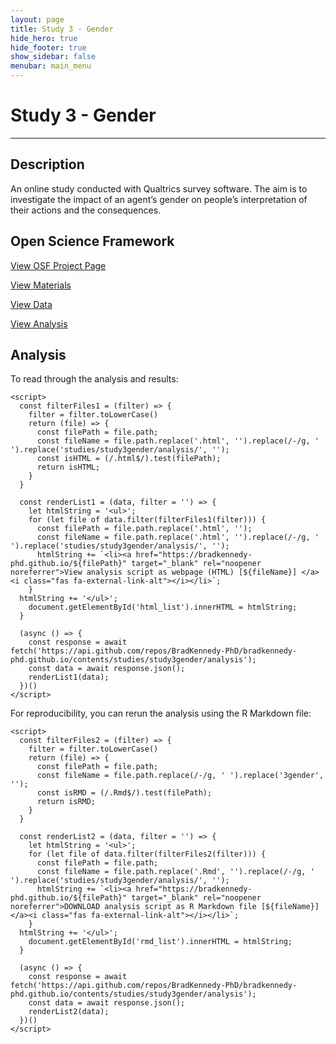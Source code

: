 ```yaml
---
layout: page
title: Study 3 - Gender
hide_hero: true
hide_footer: true
show_sidebar: false
menubar: main_menu
---
```

# Study 3 - Gender

***

## Description
An online study conducted with Qualtrics survey software. The aim is to investigate the impact of an agent’s gender on people’s interpretation of their actions and the consequences. 

## Open Science Framework
<a href="https://osf.io/jes79/" target="_blank" rel="noopener noreferrer">View OSF Project Page <i class="fas fa-external-link-alt"></i></a>

<a href="https://osf.io/hwqgm/" class="button is-primary" target="_blank" rel="noopener noreferrer">View Materials <i class="fas fa-external-link-alt"></i></a>

<a href="https://osf.io/mprxb/" class="button is-primary" target="_blank" rel="noopener noreferrer">View Data <i class="fas fa-external-link-alt"></i></a>

<a href="https://osf.io/328ds/" class="button is-primary" target="_blank" rel="noopener noreferrer">View Analysis <i class="fas fa-external-link-alt"></i></a>

<html>
    <div>
      <h2>Analysis</h2>
      <p>To read through the analysis and results:</p>
      <ul id="html_list">
      </ul>
    </div>
    
    <script>
      const filterFiles1 = (filter) => {
        filter = filter.toLowerCase()
        return (file) => {
          const filePath = file.path;
          const fileName = file.path.replace('.html', '').replace(/-/g, ' ').replace('studies/study3gender/analysis/', '');
          const isHTML = (/.html$/).test(filePath);
          return isHTML;
        }
      }
      
      const renderList1 = (data, filter = '') => {
        let htmlString = '<ul>';
        for (let file of data.filter(filterFiles1(filter))) {
          const filePath = file.path.replace('.html', '');
          const fileName = file.path.replace('.html', '').replace(/-/g, ' ').replace('studies/study3gender/analysis/', '');
          htmlString += `<li><a href="https://bradkennedy-phd.github.io/${filePath}" target="_blank" rel="noopener noreferrer">View analysis script as webpage (HTML) [${fileName}] </a><i class="fas fa-external-link-alt"></i></li>`;
        }
      htmlString += '</ul>';
        document.getElementById('html_list').innerHTML = htmlString;
      }
      
      (async () => {
        const response = await fetch('https://api.github.com/repos/BradKennedy-PhD/bradkennedy-phd.github.io/contents/studies/study3gender/analysis');
        const data = await response.json();
        renderList1(data);
      })()
    </script>
</html>

<html>
<div>
<p>For reproducibility, you can rerun the analysis using the R Markdown file:</p>
<ul id="rmd_list">
      </ul>
    </div>
    
    <script>
      const filterFiles2 = (filter) => {
        filter = filter.toLowerCase()
        return (file) => {
          const filePath = file.path;
          const fileName = file.path.replace(/-/g, ' ').replace('3gender', '');
          const isRMD = (/.Rmd$/).test(filePath);
          return isRMD;
        }
      }
      
      const renderList2 = (data, filter = '') => {
        let htmlString = '<ul>';
        for (let file of data.filter(filterFiles2(filter))) {
          const filePath = file.path;
          const fileName = file.path.replace('.Rmd', '').replace(/-/g, ' ').replace('studies/study3gender/analysis/', '');
          htmlString += `<li><a href="https://bradkennedy-phd.github.io/${filePath}" target="_blank" rel="noopener noreferrer">DOWNLOAD analysis script as R Markdown file [${fileName}] </a><i class="fas fa-external-link-alt"></i></li>`;
        }
      htmlString += '</ul>';
        document.getElementById('rmd_list').innerHTML = htmlString;
      }
      
      (async () => {
        const response = await fetch('https://api.github.com/repos/BradKennedy-PhD/bradkennedy-phd.github.io/contents/studies/study3gender/analysis');
        const data = await response.json();
        renderList2(data);
      })()
    </script>
</html>